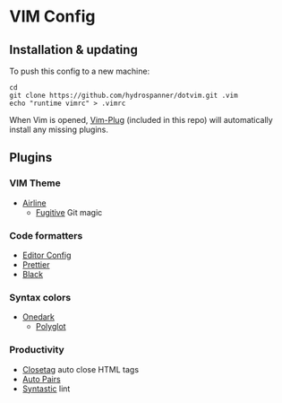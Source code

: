 # VIM Config

## Installation & updating
To push this config to a new machine:

```shell
cd
git clone https://github.com/hydrospanner/dotvim.git .vim
echo "runtime vimrc" > .vimrc
```

When Vim is opened, [Vim-Plug](https://github.com/junegunn/vim-plug)
(included in this repo)
will automatically install any missing plugins.

## Plugins

### VIM Theme
- [Airline](https://github.com/vim-airline/vim-airline)
    - [Fugitive](https://github.com/tpope/vim-fugitive) Git magic

### Code formatters
- [Editor Config](https://github.com/editorconfig/editorconfig-vim)
- [Prettier](https://github.com/prettier/vim-prettier)
- [Black](https://github.com/psf/black/blob/stable/plugin/black.vim)

### Syntax colors
- [Onedark](https://github.com/joshdick/onedark.vim)
    - [Polyglot](https://github.com/sheerun/vim-polyglot)

### Productivity
- [Closetag](https://github.com/alvan/vim-closetag) auto close HTML tags
- [Auto Pairs](https://github.com/jiangmiao/auto-pairs.git)
- [Syntastic](https://github.com/vim-syntastic/syntastic) lint

